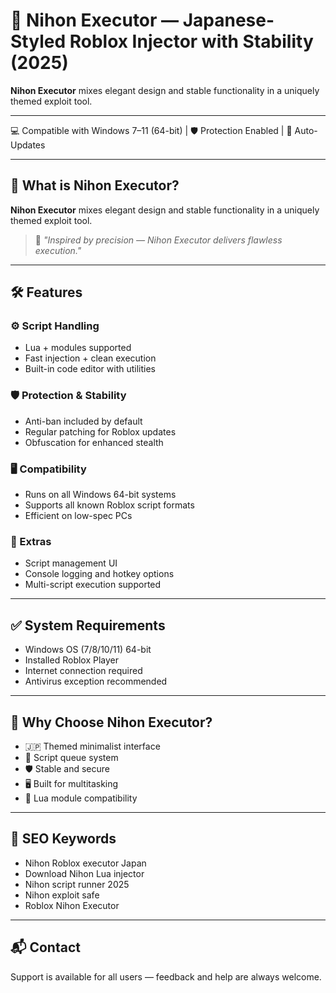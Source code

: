 # 🚀 Nihon Executor — Japanese-Styled Roblox Injector with Stability (2025)

**Nihon Executor** mixes elegant design and stable functionality in a uniquely themed exploit tool.

---

💻 Compatible with Windows 7–11 (64-bit) | 🛡️ Protection Enabled | 🔄 Auto-Updates

---

## 🎯 What is Nihon Executor?

**Nihon Executor** mixes elegant design and stable functionality in a uniquely themed exploit tool.

> 💬 *"Inspired by precision — Nihon Executor delivers flawless execution."*

---

## 🛠️ Features

### ⚙️ Script Handling
- Lua + modules supported
- Fast injection + clean execution
- Built-in code editor with utilities

### 🛡️ Protection & Stability
- Anti-ban included by default
- Regular patching for Roblox updates
- Obfuscation for enhanced stealth

### 🖥️ Compatibility
- Runs on all Windows 64-bit systems
- Supports all known Roblox script formats
- Efficient on low-spec PCs

### 🧠 Extras
- Script management UI
- Console logging and hotkey options
- Multi-script execution supported

---

## ✅ System Requirements

- Windows OS (7/8/10/11) 64-bit
- Installed Roblox Player
- Internet connection required
- Antivirus exception recommended

---

## 🥇 Why Choose Nihon Executor?

- 🇯🇵 Themed minimalist interface
- 📜 Script queue system
- 🛡️ Stable and secure
- 🖥️ Built for multitasking
- 🧩 Lua module compatibility

---

## 🔎 SEO Keywords

- Nihon Roblox executor Japan
- Download Nihon Lua injector
- Nihon script runner 2025
- Nihon exploit safe
- Roblox Nihon Executor

---

## 📬 Contact

Support is available for all users — feedback and help are always welcome.































































































































